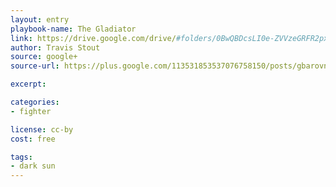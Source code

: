 ```yaml
---
layout: entry
playbook-name: The Gladiator
link: https://drive.google.com/drive/#folders/0BwQBDcsLI0e-ZVVzeGRFR2pxUW8
author: Travis Stout
source: google+
source-url: https://plus.google.com/113531853537076758150/posts/gbarovnS27E

excerpt:

categories:
- fighter

license: cc-by
cost: free

tags:
- dark sun
---
```

